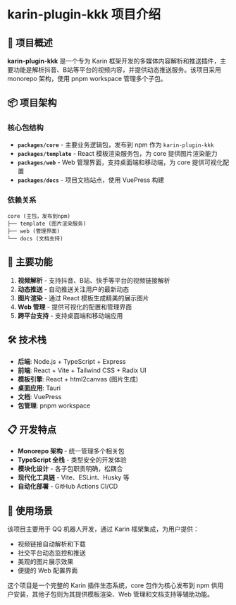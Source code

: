 # karin-plugin-kkk 项目介绍

## 🎯 项目概述

**karin-plugin-kkk** 是一个专为 Karin 框架开发的多媒体内容解析和推送插件，主要功能是解析抖音、B站等平台的视频内容，并提供动态推送服务。该项目采用 monorepo 架构，使用 pnpm workspace 管理多个子包。

## 📦 项目架构

### 核心包结构
- **`packages/core`** - 主要业务逻辑包，发布到 npm 作为 `karin-plugin-kkk`
- **`packages/template`** - React 模板渲染服务包，为 core 提供图片渲染能力
- **`packages/web`** - Web 管理界面，支持桌面端和移动端，为 core 提供可视化配置
- **`packages/docs`** - 项目文档站点，使用 VuePress 构建

### 依赖关系
```
core (主包，发布到npm)
├── template (图片渲染服务)
├── web (管理界面)  
└── docs (文档支持)
```

## 🚀 主要功能

1. **视频解析** - 支持抖音、B站、快手等平台的视频链接解析
2. **动态推送** - 自动推送关注用户的最新动态
3. **图片渲染** - 通过 React 模板生成精美的展示图片
4. **Web 管理** - 提供可视化的配置和管理界面
5. **跨平台支持** - 支持桌面端和移动端应用

## 🛠️ 技术栈

- **后端**: Node.js + TypeScript + Express
- **前端**: React + Vite + Tailwind CSS + Radix UI
- **模板引擎**: React + html2canvas (图片生成)
- **桌面应用**: Tauri
- **文档**: VuePress
- **包管理**: pnpm workspace

## 📋 开发特点

- **Monorepo 架构** - 统一管理多个相关包
- **TypeScript 全栈** - 类型安全的开发体验  
- **模块化设计** - 各子包职责明确，松耦合
- **现代化工具链** - Vite、ESLint、Husky 等
- **自动化部署** - GitHub Actions CI/CD

## 🎯 使用场景

该项目主要用于 QQ 机器人开发，通过 Karin 框架集成，为用户提供：
- 视频链接自动解析和下载
- 社交平台动态监控和推送
- 美观的图片展示效果
- 便捷的 Web 配置界面

这个项目是一个完整的 Karin 插件生态系统，core 包作为核心发布到 npm 供用户安装，其他子包则为其提供模板渲染、Web 管理和文档支持等辅助功能。
        